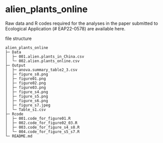 # alien_plants_online
Raw data and R codes required for the analyses in the paper submitted to Ecological Application (# EAP22-0578) are available here.

file structure
```
alien_plants_online
├─ Data
│  ├─ 001.alien.plants_in_China.csv
│  └─ 002.alien.plants_online.csv
├─ Output
│  ├─ anova.summary_table2_3.csv
│  ├─ figure_s8.png
│  ├─ figure01.png
│  ├─ figure02.png
│  ├─ figure03.png
│  ├─ figure_s4.png
│  ├─ figure_s5.png
│  ├─ figure_s6.png
│  ├─ figure_s7.jpeg
│  └─ Table_s1.csv
├─ Rcode
│  ├─ 001.code_for_figure01.R
│  ├─ 002.code_for_figure02_03.R
│  ├─ 003.code_for_figure_s4_s8.R
│  └─ 004.code_for_figure_s5_s7.R
└─ README.md
```